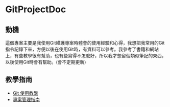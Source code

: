 # GitProjectDoc

## 動機
這個專案主要是我使用Git維護專案時體會的使用經驗和心得，我想把我常用的Git指令記錄下來，方便以後在使用Git時，有資料可以參考。我參考了書籍和網站上，有些教學很有幫助，也有些寫得不怎麼好，所以我才想留個類似筆記的東西，以後使用Git時會有幫助。(會不定期更新)

## 教學指南
- [Git 使用教學](./git_tutorial/README.md)
- [專案管理指南](project_tutorial/README.md)

